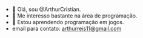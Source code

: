 - 👋 Olá, sou @ArthurCristian.
- 👀 Me interesso bastante na área de programação.
- 🌱 Estou aprendendo programação em jogos.
- email para contato: arthurreis11@gmail.com
